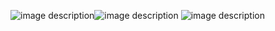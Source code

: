![image description](https://media.tenor.com/GSwh5nmSBSEAAAAi/blue-bow-divider-gif.gif)![image description](https://media.tenor.com/GSwh5nmSBSEAAAAi/blue-bow-divider-gif.gif)
![image description](https://cdn.discordapp.com/attachments/1349867520823394328/1349966394833502310/Untitled99_20250313234333.png?ex=682f546d&is=682e02ed&hm=93ec13534a623e56d436fce362f0365f2193372fae8e6b2246fcfbac8dde5149)
